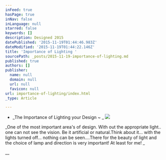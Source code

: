 ```yaml
---
inFeed: true
hasPage: true
inNav: false
inLanguage: null
starred: false
keywords: []
description: Designed 2015
datePublished: '2015-11-19T01:44:46.983Z'
dateModified: '2015-11-19T01:44:22.146Z'
title: 'Importance of Lighting '
sourcePath: _posts/2015-11-19-importance-of-lighting.md
published: true
authors: []
publisher:
  name: null
  domain: null
  url: null
  favicon: null
url: importance-of-lighting/index.html
_type: Article

---
```

* _The Importance of Lighting your Design ~  _
![](https://the-grid-user-content.s3-us-west-2.amazonaws.com/95acb20e-f04b-4a92-96c2-8c6821a36aab.jpg)

_One of the most important area's of design.  With out the appropriate light..  one can not see the vision. Be it artificial or natural.Think about it... with the lights turned off...  nothing can be seen....There for the beauty of light and the choice of lamp and direction is very important!  At least for me!  _

__
